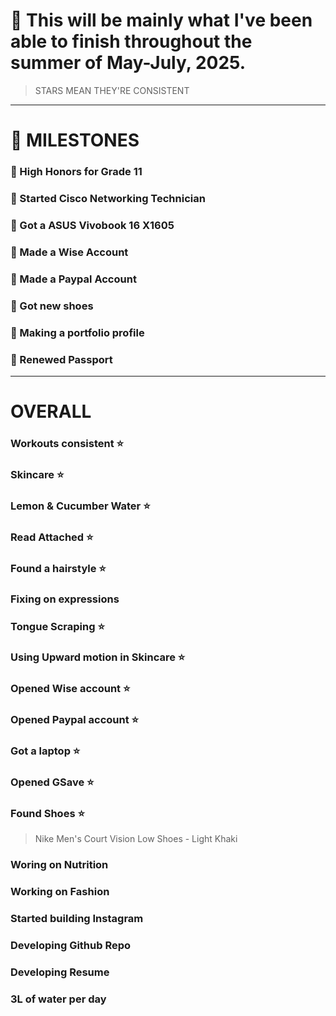 # 👑 This will be mainly what I've been able to finish throughout the summer of May-July, 2025. 

> STARS MEAN THEY'RE CONSISTENT

--- 

# 💎 MILESTONES
### 💠 High Honors for Grade 11
### 💠 Started Cisco Networking Technician
### 💠 Got a ASUS Vivobook 16 X1605
### 💠 Made a Wise Account
### 💠 Made a Paypal Account
### 💠 Got new shoes
### 💠 Making a portfolio profile
### 💠 Renewed Passport

---

# OVERALL
### Workouts consistent ⭐
### Skincare ⭐
### Lemon & Cucumber Water ⭐
### Read Attached ⭐
### Found a hairstyle ⭐
### Fixing on expressions 
### Tongue Scraping ⭐
### Using Upward motion in Skincare ⭐
### Opened Wise account ⭐
### Opened Paypal account ⭐
### Got a laptop ⭐
### Opened GSave ⭐
### Found Shoes ⭐
> Nike Men's Court Vision Low Shoes - Light Khaki
### Woring on Nutrition
### Working on Fashion 
### Started building Instagram
### Developing Github Repo
### Developing Resume
### 3L of water per day

